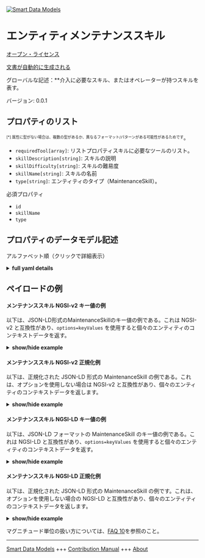 <!-- 10-Header -->  
[![Smart Data Models](https://smartdatamodels.org/wp-content/uploads/2022/01/SmartDataModels_logo.png "Logo")](https://smartdatamodels.org)  
エンティティメンテナンススキル  
===============<!-- /10-Header -->  
<!-- 15-License -->  
[オープン・ライセンス](https://github.com/smart-data-models//dataModel.PredictiveMaintenance/blob/master/MaintenanceSkill/LICENSE.md)  
[文書が自動的に生成される](https://docs.google.com/presentation/d/e/2PACX-1vTs-Ng5dIAwkg91oTTUdt8ua7woBXhPnwavZ0FxgR8BsAI_Ek3C5q97Nd94HS8KhP-r_quD4H0fgyt3/pub?start=false&loop=false&delayms=3000#slide=id.gb715ace035_0_60)  
<!-- /15-License -->  
<!-- 20-Description -->  
グローバルな記述：**介入に必要なスキル、またはオペレーターが持つスキルを表す。  
バージョン: 0.0.1  
<!-- /20-Description -->  
<!-- 30-PropertiesList -->  

## プロパティのリスト  

<sup><sub>[*] 属性に型がない場合は、複数の型があるか、異なるフォーマット/パターンがある可能性があるためです</sub></sup>。  
- `requiredTool[array]`: リストプロパティスキルに必要なツールのリスト。  - `skillDescription[string]`: スキルの説明  - `skillDifficulty[string]`: スキルの難易度  - `skillName[string]`: スキルの名前  - `type[string]`: エンティティのタイプ（MaintenanceSkill）。  <!-- /30-PropertiesList -->  
<!-- 35-RequiredProperties -->  
必須プロパティ  
- `id`  - `skillName`  - `type`  <!-- /35-RequiredProperties -->  
<!-- 40-NotesYaml -->  
<!-- /40-NotesYaml -->  
<!-- 50-DataModelHeader -->  
## プロパティのデータモデル記述  
アルファベット順（クリックで詳細表示）  
<!-- /50-DataModelHeader -->  
<!-- 60-ModelYaml -->  
<details><summary><strong>full yaml details</strong></summary>    
```yaml  
MaintenanceSkill:    
  description: Represent a skill required for an intervention or possessed by an operator    
  properties:    
    requiredTool:    
      description: ListProperty. List of tools required for the skill.    
      items:    
        description: Name of the required tool.    
        type: string    
        x-ngsi:    
          type: Property    
      type: array    
    skillDescription:    
      description: Description of the skill.    
      type: string    
      x-ngsi:    
        type: Property    
    skillDifficulty:    
      description: Difficulty of the skill.    
      type: string    
      x-ngsi:    
        type: Property    
    skillName:    
      description: Name of the skill.    
      type: string    
      x-ngsi:    
        type: Property    
    type:    
      description: The type of the entity (MaintenanceSkill).    
      type: string    
      x-ngsi:    
        type: Property    
  required:    
    - id    
    - type    
    - skillName    
  type: object    
  x-derived-from: ''    
  x-disclaimer: Redistribution and use in source and binary forms, with or without modification, are permitted  provided that the license conditions are met. Copyleft (c) 2025 Contributors to Smart Data Models Program    
  x-license-url: https://github.com/smart-data-models/dataModel.PredictiveMaintenance/blob/master/MaintenanceSkill/LICENSE.md    
  x-model-schema: https://smart-data-models.github.io/dataModel.PredictiveMaintenance/MaintenanceSkill/schema.json    
  x-model-tags: maintenace    
  x-version: 0.0.1    
```  
</details>    
<!-- /60-ModelYaml -->  
<!-- 70-MiddleNotes -->  
<!-- /70-MiddleNotes -->  
<!-- 80-Examples -->  
## ペイロードの例  
#### メンテナンススキル NGSI-v2 キー値の例  
以下は、JSON-LD形式のMaintenanceSkillのキー値の例である。これは NGSI-v2 と互換性があり、`options=keyValues` を使用すると個々のエンティティのコンテキストデータを返す。  
<details><summary><strong>show/hide example</strong></summary>    
```json  
{  
    "id": "urn:ngsi-ld:dataModel.PredictiveMaintenance:MaintenanceSkill:maintenanceSkill01",  
    "type": "MaintenanceSkill",  
    "skillName": "Engine Repair",  
    "skillDifficulty": "Advanced",  
    "skillDescription": "This skill involves diagnosing and repairing engine issues in vehicles.",  
    "requiredTool": [  
        "Wrench Set",  
        "Socket Set",  
        "OBD-II Scanner",  
        "Jack and Jack Stands"  
    ]  
}  
```  
</details>  
#### メンテナンススキル NGSI-v2 正規化例  
以下は、正規化された JSON-LD 形式の MaintenanceSkill の例である。これは、オプションを使用しない場合は NGSI-v2 と互換性があり、個々のエンティティのコンテキストデータを返します。  
<details><summary><strong>show/hide example</strong></summary>    
```json  
{  
    "id": "urn:ngsi-ld:dataModel.PredictiveMaintenance:MaintenanceSkill:maintenanceSkill01",  
    "type": "MaintenanceSkill",  
    "skillName": {  
        "type": "Text",  
        "value": "Engine Repair"  
    },  
    "skillDifficulty": {  
        "type": "Text",  
        "value": "Advanced"  
    },  
    "skillDescription": {  
        "type": "Text",  
        "value": "This skill involves diagnosing and repairing engine issues in vehicles."  
    },  
    "requiredTool": {  
        "type": "Text",  
        "value": [  
            "Wrench Set",  
            "Socket Set",  
            "OBD-II Scanner",  
            "Jack and Jack Stands"  
        ]  
    }  
}  
```  
</details>  
#### メンテナンススキル NGSI-LD キー値の例  
以下は、JSON-LD フォーマットの MaintenanceSkill のキー値の例である。これは NGSI-LD と互換性があり、`options=keyValues` を使用すると個々のエンティティのコンテキストデータを返す。  
<details><summary><strong>show/hide example</strong></summary>    
```json  
{  
    "@context": [  
        "https://smartdatamodels.org/context.jsonld"  
    ],  
    "id": "https://smart-data-models.github.io/dataModel.PredictiveMaintenance/MaintenanceSkill/maintenanceSkill01",  
    "type": "MaintenanceSkill",  
    "skillName": "Engine Repair",  
    "skillDifficulty": "Advanced",  
    "skillDescription": "This skill involves diagnosing and repairing engine issues in vehicles.",  
    "requiredTool": [  
        "Wrench Set",  
        "Socket Set",  
        "OBD-II Scanner",  
        "Jack and Jack Stands"  
    ]  
}  
```  
</details>  
#### メンテナンススキル NGSI-LD 正規化例  
以下は、正規化された JSON-LD 形式の MaintenanceSkill の例です。これは、オプションを使用しない場合の NGSI-LD と互換性があり、個々のエンティティのコンテキストデータを返します。  
<details><summary><strong>show/hide example</strong></summary>    
```json  
{  
    "@context": [  
        "https://smartdatamodels.org/context.jsonld"  
    ],  
    "type": "MaintenanceSkill",  
    "id": "https://smart-data-models.github.io/dataModel.PredictiveMaintenance/MaintenanceSkill/maintenanceSkill01",  
    "skillName": {  
        "type": "Property",  
        "value": "Engine Repair"  
    },  
    "skillDifficulty": {  
        "type": "Property",  
        "value": "Advanced"  
    },  
    "skillDescription": {  
        "type": "Property",  
        "value": "This skill involves diagnosing and repairing engine issues in vehicles."  
    },  
    "requiredTool": {  
        "type": "ListProperty",  
        "value": [  
            "Wrench Set",  
            "Socket Set",  
            "OBD-II Scanner",  
            "Jack and Jack Stands"  
        ]  
    }  
}  
```  
</details><!-- /80-Examples -->  
<!-- 90-FooterNotes -->  
<!-- /90-FooterNotes -->  
<!-- 95-Units -->  
マグニチュード単位の扱い方については、[FAQ 10](https://smartdatamodels.org/index.php/faqs/)を参照のこと。  
<!-- /95-Units -->  
<!-- 97-LastFooter -->  
---  
[Smart Data Models](https://smartdatamodels.org) +++ [Contribution Manual](https://bit.ly/contribution_manual) +++ [About](https://bit.ly/Introduction_SDM)<!-- /97-LastFooter -->  
